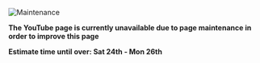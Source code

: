 <!-- Start of Maintenance Code -->


![Maintenance](https://image.opencart.com/cache/5abf1dea704be-resize-710x380.jpg)

**The YouTube page is currently unavailable due to page maintenance in order to improve this page**

**Estimate time until over: Sat 24th - Mon 26th**


<!-- End of Maintenance Code -->



<!-- Start of Page Code -->

<!--
<img crossorigin="anonymous" src="https://upload.wikimedia.org/wikipedia/commons/thumb/e/e1/Google_Chrome_icon_%28February_2022%29.svg/1024px-Google_Chrome_icon_%28February_2022%29.svg.png" class="svg" alt="Google Chrome icon (February 2022).svg" width="50" height="50">

**Youtube**

**By Google Inc**

**Version 108.0.5359.128**

<a href="https://d.apkpure.com/b/APK/com.android.chrome?version=latest">Download APK</a>
-->

<!-- End of Page Code -->
